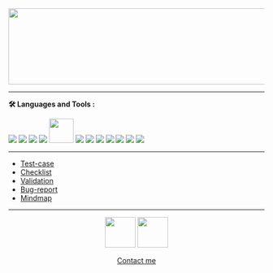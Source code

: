 <div align="center"><img src="https://github.com/0TaBa4ok0/0TaBa4oK0/assets/157880580/24b565a2-91fe-40c2-ba30-edd340509cb3" width="1000" height="150"></div>

---

**:hammer_and_wrench: Languages and Tools :**
<div>

<img src="https://github.com/0TaBa4ok0/0TaBa4oK0/assets/157880580/0278d7d6-a7e7-4d1f-8207-5749023c5398">
<img src="https://github.com/0TaBa4ok0/0TaBa4oK0/assets/157880580/d43b453a-2c1c-44b7-ae1f-910fab53626b">
<img src="https://github.com/0TaBa4ok0/0TaBa4oK0/assets/157880580/ee99b111-fb23-46c1-a181-e7b1e634a6c6">
<img src="https://github.com/0TaBa4ok0/0TaBa4oK0/assets/157880580/ee43f30e-c4b0-44dd-8157-dbdb92eae292">
<img width="48" src="https://github.com/0TaBa4ok0/0TaBa4oK0/assets/157880580/af37002b-ded6-4d6d-941d-7f25ed5d3745">
<img src="https://github.com/0TaBa4ok0/0TaBa4oK0/assets/157880580/cfae747d-5898-432b-a2f1-4e80c5604b85">
<img src="https://github.com/0TaBa4ok0/0TaBa4oK0/assets/157880580/69143bbe-0b02-4ec3-ac94-18415f5d1dcc">
<img src="https://github.com/0TaBa4ok0/0TaBa4oK0/assets/157880580/36e2cba1-e0a2-4268-9fd0-e6381d086aeb">
<img src="https://github.com/0TaBa4ok0/0TaBa4oK0/assets/157880580/c1a5adc0-2fc1-4c9b-a721-a020469c9637">
<img src="https://github.com/0TaBa4ok0/0TaBa4oK0/assets/157880580/6e3f5278-cacd-44a2-9bae-c6e12614b3dd">
<img src="https://github.com/0TaBa4ok0/0TaBa4oK0/assets/157880580/276e3770-dfcd-4539-aaaf-132d5defb109">
<img src="https://github.com/0TaBa4ok0/0TaBa4oK0/assets/157880580/a2275b7a-f27b-4076-89fc-c12210bc6d5f">

</div>

---

- [Test-case]()
- [Checklist]()
- [Validation]()
- [Bug-report]()
- [Mindmap]()

---


<div align="center">
         <figure>  
            <img src="https://github.com/0TaBa4ok0/0TaBa4oK0/assets/157880580/945cc7d8-b0d1-42d8-a721-8f3a618d57d4" width="60px" height="60px" />
            <img src="https://github.com/0TaBa4ok0/0TaBa4oK0/assets/157880580/3776384b-fc72-4abd-aa67-af5fedc4b31e" width="60px" height="60px" />
        </figure>
</div>
<div align="center">
        <a href="#">
        <figure>   
          Contact me
        </figure>
         </a>
</div>



